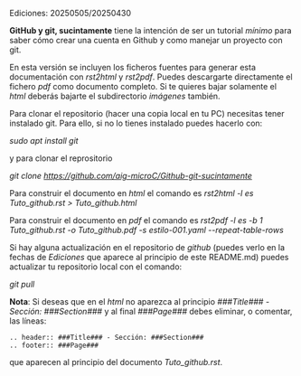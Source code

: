 
Ediciones: 20250505/20250430

**GitHub y git, sucintamente** tiene la intención de ser un tutorial *mínimo* para saber cómo crear una cuenta en Github y como manejar un proyecto con git.

En esta versión se incluyen los ficheros fuentes para generar esta documentación con *rst2html* y *rst2pdf*. Puedes descargarte directamente el fichero *pdf* como documento completo. Si te quieres bajar solamente el *html* deberás bajarte el subdirectorio *imágenes* también.

Para clonar el repositorio (hacer una copia local en tu PC) necesitas tener instalado git. Para ello, si no lo tienes instalado puedes hacerlo con:

*sudo apt install git*

y para clonar el reprositorio

*git clone https://github.com/aig-microC/Github-git-sucintamente*

Para construir el documento en *html* el comando es *rst2html -l es Tuto_github.rst > Tuto_github.html*

Para construir el documento en *pdf* el comando es *rst2pdf  -l es -b 1 Tuto_github.rst -o Tuto_github.pdf  -s estilo-001.yaml --repeat-table-rows*

Si hay alguna actualización en el repositorio de *github* (puedes verlo en la fechas de *Ediciones* que aparece al principio de este README.md) puedes actualizar tu repositorio local con el comando:

*git pull*   


**Nota**: Si deseas que en el *html* no aparezca al principio *###Title### - Sección: ###Section###* y al final *###Page###* debes eliminar, o comentar, las líneas:
```
.. header:: ###Title### - Sección: ###Section###
.. footer:: ###Page###
```
que aparecen al principio del documento *Tuto_github.rst*.
